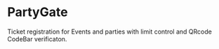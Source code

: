 PartyGate
=========

Ticket registration for Events and parties with limit control and QRcode CodeBar verificaton.